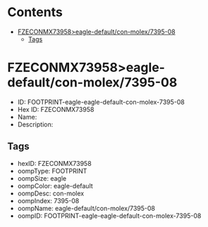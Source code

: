 



Contents
========

* [FZECONMX73958>eagle-default/con-molex/7395-08](#fzeconmx73958eagle-defaultcon-molex7395-08)
	* [Tags](#tags)

# FZECONMX73958>eagle-default/con-molex/7395-08

- ID: FOOTPRINT-eagle-eagle-default-con-molex-7395-08
- Hex ID: FZECONMX73958
- Name: 
- Description: 

## Tags

- hexID: FZECONMX73958
- oompType: FOOTPRINT
- oompSize: eagle
- oompColor: eagle-default
- oompDesc: con-molex
- oompIndex: 7395-08
- oompName: eagle-default/con-molex/7395-08
- oompID: FOOTPRINT-eagle-eagle-default-con-molex-7395-08
